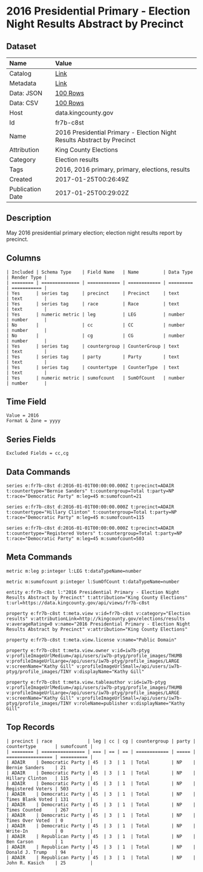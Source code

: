 # 2016 Presidential Primary - Election Night Results Abstract by Precinct

## Dataset

| Name | Value |
| :--- | :---- |
| Catalog | [Link](https://catalog.data.gov/dataset/2016-presidential-primary-election-night-results-abstract-by-precinct) |
| Metadata | [Link](https://data.kingcounty.gov/api/views/fr7b-c8st) |
| Data: JSON | [100 Rows](https://data.kingcounty.gov/api/views/fr7b-c8st/rows.json?max_rows=100) |
| Data: CSV | [100 Rows](https://data.kingcounty.gov/api/views/fr7b-c8st/rows.csv?max_rows=100) |
| Host | data.kingcounty.gov |
| Id | fr7b-c8st |
| Name | 2016 Presidential Primary - Election Night Results Abstract by Precinct |
| Attribution | King County Elections |
| Category | Election results |
| Tags | 2016, 2016 primary, primary, elections, results |
| Created | 2017-01-25T00:26:49Z |
| Publication Date | 2017-01-25T00:29:02Z |

## Description

May 2016 presidential primary election; election night results report by precinct.

## Columns

```ls
| Included | Schema Type    | Field Name   | Name         | Data Type | Render Type |
| ======== | ============== | ============ | ============ | ========= | =========== |
| Yes      | series tag     | precinct     | Precinct     | text      | text        |
| Yes      | series tag     | race         | Race         | text      | text        |
| Yes      | numeric metric | leg          | LEG          | number    | number      |
| No       |                | cc           | CC           | number    | number      |
| No       |                | cg           | CG           | number    | number      |
| Yes      | series tag     | countergroup | CounterGroup | text      | text        |
| Yes      | series tag     | party        | Party        | text      | text        |
| Yes      | series tag     | countertype  | CounterType  | text      | text        |
| Yes      | numeric metric | sumofcount   | SumOfCount   | number    | number      |
```

## Time Field

```ls
Value = 2016
Format & Zone = yyyy
```

## Series Fields

```ls
Excluded Fields = cc,cg
```

## Data Commands

```ls
series e:fr7b-c8st d:2016-01-01T00:00:00.000Z t:precinct=ADAIR t:countertype="Bernie Sanders" t:countergroup=Total t:party=NP t:race="Democratic Party" m:leg=45 m:sumofcount=21

series e:fr7b-c8st d:2016-01-01T00:00:00.000Z t:precinct=ADAIR t:countertype="Hillary Clinton" t:countergroup=Total t:party=NP t:race="Democratic Party" m:leg=45 m:sumofcount=115

series e:fr7b-c8st d:2016-01-01T00:00:00.000Z t:precinct=ADAIR t:countertype="Registered Voters" t:countergroup=Total t:party=NP t:race="Democratic Party" m:leg=45 m:sumofcount=503
```

## Meta Commands

```ls
metric m:leg p:integer l:LEG t:dataTypeName=number

metric m:sumofcount p:integer l:SumOfCount t:dataTypeName=number

entity e:fr7b-c8st l:"2016 Presidential Primary - Election Night Results Abstract by Precinct" t:attribution="King County Elections" t:url=https://data.kingcounty.gov/api/views/fr7b-c8st

property e:fr7b-c8st t:meta.view v:id=fr7b-c8st v:category="Election results" v:attributionLink=http://kingcounty.gov/elections/results v:averageRating=0 v:name="2016 Presidential Primary - Election Night Results Abstract by Precinct" v:attribution="King County Elections"

property e:fr7b-c8st t:meta.view.license v:name="Public Domain"

property e:fr7b-c8st t:meta.view.owner v:id=iw7b-ptyg v:profileImageUrlMedium=/api/users/iw7b-ptyg/profile_images/THUMB v:profileImageUrlLarge=/api/users/iw7b-ptyg/profile_images/LARGE v:screenName="Kathy Gill" v:profileImageUrlSmall=/api/users/iw7b-ptyg/profile_images/TINY v:displayName="Kathy Gill"

property e:fr7b-c8st t:meta.view.tableauthor v:id=iw7b-ptyg v:profileImageUrlMedium=/api/users/iw7b-ptyg/profile_images/THUMB v:profileImageUrlLarge=/api/users/iw7b-ptyg/profile_images/LARGE v:screenName="Kathy Gill" v:profileImageUrlSmall=/api/users/iw7b-ptyg/profile_images/TINY v:roleName=publisher v:displayName="Kathy Gill"
```

## Top Records

```ls
| precinct | race             | leg | cc | cg | countergroup | party | countertype       | sumofcount | 
| ======== | ================ | === | == | == | ============ | ===== | ================= | ========== | 
| ADAIR    | Democratic Party | 45  | 3  | 1  | Total        | NP    | Bernie Sanders    | 21         | 
| ADAIR    | Democratic Party | 45  | 3  | 1  | Total        | NP    | Hillary Clinton   | 115        | 
| ADAIR    | Democratic Party | 45  | 3  | 1  | Total        | NP    | Registered Voters | 503        | 
| ADAIR    | Democratic Party | 45  | 3  | 1  | Total        | NP    | Times Blank Voted | 131        | 
| ADAIR    | Democratic Party | 45  | 3  | 1  | Total        | NP    | Times Counted     | 267        | 
| ADAIR    | Democratic Party | 45  | 3  | 1  | Total        | NP    | Times Over Voted  | 0          | 
| ADAIR    | Democratic Party | 45  | 3  | 1  | Total        | NP    | Write-In          | 0          | 
| ADAIR    | Republican Party | 45  | 3  | 1  | Total        | NP    | Ben Carson        | 1          | 
| ADAIR    | Republican Party | 45  | 3  | 1  | Total        | NP    | Donald J. Trump   | 94         | 
| ADAIR    | Republican Party | 45  | 3  | 1  | Total        | NP    | John R. Kasich    | 25         | 
```